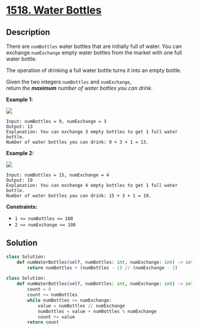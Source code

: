 # [1518. Water Bottles](https://leetcode.com/problems/water-bottles/description/?envType=daily-question&envId=2024-07-07)

## Description

There are `numBottles` water bottles that are initially full of water. You can exchange `numExchange` empty water bottles from the market with one full water bottle.

The operation of drinking a full water bottle turns it into an empty bottle.

Given the two integers `numBottles` and `numExchange`, return *the **maximum** number of water bottles you can drink*.

**Example 1:**

![](https://assets.leetcode.com/uploads/2020/07/01/sample_1_1875.png)

```
Input: numBottles = 9, numExchange = 3
Output: 13
Explanation: You can exchange 3 empty bottles to get 1 full water bottle.
Number of water bottles you can drink: 9 + 3 + 1 = 13.

```

**Example 2:**

![](https://assets.leetcode.com/uploads/2020/07/01/sample_2_1875.png)

```
Input: numBottles = 15, numExchange = 4
Output: 19
Explanation: You can exchange 4 empty bottles to get 1 full water bottle.
Number of water bottles you can drink: 15 + 3 + 1 = 19.

```

**Constraints:**

- `1 <= numBottles <= 100`
- `2 <= numExchange <= 100`


## Solution

```python
class Solution:
    def numWaterBottles(self, numBottles: int, numExchange: int) -> int:
        return numBottles + (numBottles - 1) // (numExchange - 1)
```


```python
class Solution:
    def numWaterBottles(self, numBottles: int, numExchange: int) -> int:
        count = 0
        count += numBottles
        while numBottles >= numExchange:   
            value = numBottles // numExchange
            numBottles = value + numBottles % numExchange
            count += value
        return count
```
